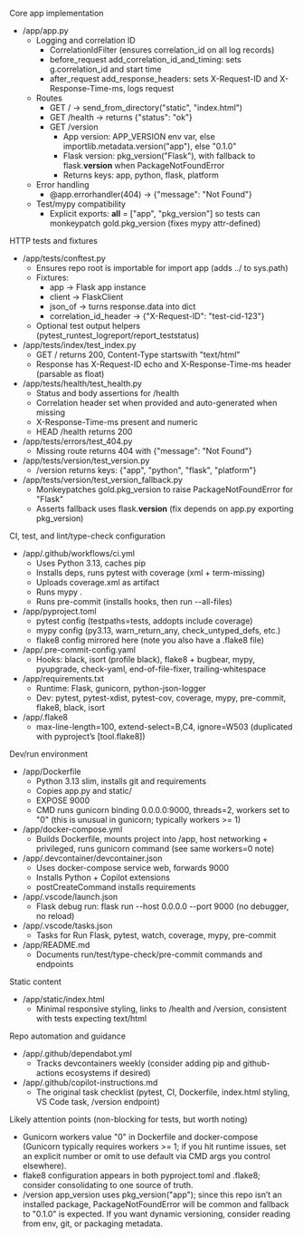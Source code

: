 Core app implementation
- /app/app.py
  - Logging and correlation ID
    - CorrelationIdFilter (ensures correlation_id on all log records)
    - before_request add_correlation_id_and_timing: sets g.correlation_id and start time
    - after_request add_response_headers: sets X-Request-ID and X-Response-Time-ms, logs request
  - Routes
    - GET / -> send_from_directory("static", "index.html")
    - GET /health -> returns {"status": "ok"}
    - GET /version
      - App version: APP_VERSION env var, else importlib.metadata.version("app"), else "0.1.0"
      - Flask version: pkg_version("Flask"), with fallback to flask.__version__ when PackageNotFoundError
      - Returns keys: app, python, flask, platform
  - Error handling
    - @app.errorhandler(404) -> {"message": "Not Found"}
  - Test/mypy compatibility
    - Explicit exports: __all__ = ["app", "pkg_version"] so tests can monkeypatch gold.pkg_version (fixes mypy attr-defined)

HTTP tests and fixtures
- /app/tests/conftest.py
  - Ensures repo root is importable for import app (adds ../ to sys.path)
  - Fixtures:
    - app -> Flask app instance
    - client -> FlaskClient
    - json_of -> turns response.data into dict
    - correlation_id_header -> {"X-Request-ID": "test-cid-123"}
  - Optional test output helpers (pytest_runtest_logreport/report_teststatus)
- /app/tests/index/test_index.py
  - GET / returns 200, Content-Type startswith "text/html"
  - Response has X-Request-ID echo and X-Response-Time-ms header (parsable as float)
- /app/tests/health/test_health.py
  - Status and body assertions for /health
  - Correlation header set when provided and auto-generated when missing
  - X-Response-Time-ms present and numeric
  - HEAD /health returns 200
- /app/tests/errors/test_404.py
  - Missing route returns 404 with {"message": "Not Found"}
- /app/tests/version/test_version.py
  - /version returns keys: {"app", "python", "flask", "platform"}
- /app/tests/version/test_version_fallback.py
  - Monkeypatches gold.pkg_version to raise PackageNotFoundError for "Flask"
  - Asserts fallback uses flask.__version__ (fix depends on app.py exporting pkg_version)

CI, test, and lint/type-check configuration
- /app/.github/workflows/ci.yml
  - Uses Python 3.13, caches pip
  - Installs deps, runs pytest with coverage (xml + term-missing)
  - Uploads coverage.xml as artifact
  - Runs mypy .
  - Runs pre-commit (installs hooks, then run --all-files)
- /app/pyproject.toml
  - pytest config (testpaths=tests, addopts include coverage)
  - mypy config (py3.13, warn_return_any, check_untyped_defs, etc.)
  - flake8 config mirrored here (note you also have a .flake8 file)
- /app/.pre-commit-config.yaml
  - Hooks: black, isort (profile black), flake8 + bugbear, mypy, pyupgrade, check-yaml, end-of-file-fixer, trailing-whitespace
- /app/requirements.txt
  - Runtime: Flask, gunicorn, python-json-logger
  - Dev: pytest, pytest-xdist, pytest-cov, coverage, mypy, pre-commit, flake8, black, isort
- /app/.flake8
  - max-line-length=100, extend-select=B,C4, ignore=W503 (duplicated with pyproject’s [tool.flake8])

Dev/run environment
- /app/Dockerfile
  - Python 3.13 slim, installs git and requirements
  - Copies app.py and static/
  - EXPOSE 9000
  - CMD runs gunicorn binding 0.0.0.0:9000, threads=2, workers set to "0" (this is unusual in gunicorn; typically workers >= 1)
- /app/docker-compose.yml
  - Builds Dockerfile, mounts project into /app, host networking + privileged, runs gunicorn command (see same workers=0 note)
- /app/.devcontainer/devcontainer.json
  - Uses docker-compose service web, forwards 9000
  - Installs Python + Copilot extensions
  - postCreateCommand installs requirements
- /app/.vscode/launch.json
  - Flask debug run: flask run --host 0.0.0.0 --port 9000 (no debugger, no reload)
- /app/.vscode/tasks.json
  - Tasks for Run Flask, pytest, watch, coverage, mypy, pre-commit
- /app/README.md
  - Documents run/test/type-check/pre-commit commands and endpoints

Static content
- /app/static/index.html
  - Minimal responsive styling, links to /health and /version, consistent with tests expecting text/html

Repo automation and guidance
- /app/.github/dependabot.yml
  - Tracks devcontainers weekly (consider adding pip and github-actions ecosystems if desired)
- /app/.github/copilot-instructions.md
  - The original task checklist (pytest, CI, Dockerfile, index.html styling, VS Code task, /version endpoint)

Likely attention points (non-blocking for tests, but worth noting)
- Gunicorn workers value "0" in Dockerfile and docker-compose (Gunicorn typically requires workers >= 1; if you hit runtime issues, set an explicit number or omit to use default via CMD args you control elsewhere).
- flake8 configuration appears in both pyproject.toml and .flake8; consider consolidating to one source of truth.
- /version app_version uses pkg_version("app"); since this repo isn’t an installed package, PackageNotFoundError will be common and fallback to "0.1.0" is expected. If you want dynamic versioning, consider reading from env, git, or packaging metadata.
